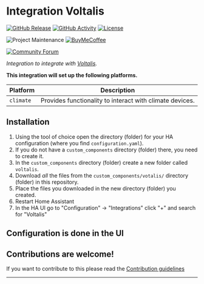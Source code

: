 # Integration Voltalis

[![GitHub Release][releases-shield]][releases]
[![GitHub Activity][commits-shield]][commits]
[![License][license-shield]](LICENSE)

![Project Maintenance][maintenance-shield]
[![BuyMeCoffee][buymecoffeebadge]][buymecoffee]

[![Community Forum][forum-shield]][forum]

_Integration to integrate with [Voltalis][integration_voltalis]._

**This integration will set up the following platforms.**

Platform | Description
-- | --
`climate` | Provides functionality to interact with climate devices.

## Installation

1. Using the tool of choice open the directory (folder) for your HA configuration (where you find `configuration.yaml`).
1. If you do not have a `custom_components` directory (folder) there, you need to create it.
1. In the `custom_components` directory (folder) create a new folder called `voltalis`.
1. Download _all_ the files from the `custom_components/votalis/` directory (folder) in this repository.
1. Place the files you downloaded in the new directory (folder) you created.
1. Restart Home Assistant
1. In the HA UI go to "Configuration" -> "Integrations" click "+" and search for "Voltalis"

## Configuration is done in the UI

<!---->

## Contributions are welcome!

If you want to contribute to this please read the [Contribution guidelines](CONTRIBUTING.md)

***

[integration_voltalis]: https://github.com/jdelahayes/ha-voltalis
[buymecoffee]: https://www.buymeacoffee.com/jdelahayes
[buymecoffeebadge]: https://img.shields.io/badge/buy%20me%20a%20coffee-donate-yellow.svg?style=for-the-badge
[commits-shield]: https://img.shields.io/github/commit-activity/y/jdelahayes/ha-voltalis.svg?style=for-the-badge
[commits]: https://github.com/jdelahayes/ha-voltalis/commits/main
[discord]: https://discord.gg/Qa5fW2R
[discord-shield]: https://img.shields.io/discord/330944238910963714.svg?style=for-the-badge
[exampleimg]: example.png
[forum-shield]: https://img.shields.io/badge/community-forum-brightgreen.svg?style=for-the-badge
[forum]: https://community.home-assistant.io/
[license-shield]: https://img.shields.io/github/license/jdelahayes/ha-voltalis.svg?style=for-the-badge
[maintenance-shield]: https://img.shields.io/badge/maintainer-Johann%20Delahayes%20%40jdelahayes-blue.svg?style=for-the-badge
[releases-shield]: https://img.shields.io/github/release/jdelahayes/ha-voltalis.svg?style=for-the-badge
[releases]: https://github.com/jdelahayes/ha-voltalis/releases
